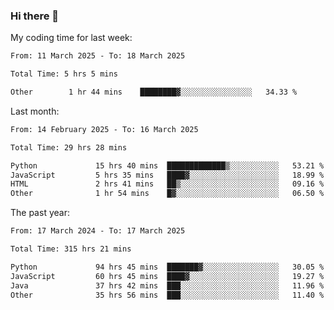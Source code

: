 ### Hi there 👋

My coding time for last week:

<!--START_SECTION:week-->

```txt
From: 11 March 2025 - To: 18 March 2025

Total Time: 5 hrs 5 mins

Other        1 hr 44 mins    ████████▓░░░░░░░░░░░░░░░░   34.33 %
```

<!--END_SECTION:week-->

Last month:

<!--START_SECTION:month-->

```txt
From: 14 February 2025 - To: 16 March 2025

Total Time: 29 hrs 28 mins

Python             15 hrs 40 mins  █████████████▒░░░░░░░░░░░   53.21 %
JavaScript         5 hrs 35 mins   ████▓░░░░░░░░░░░░░░░░░░░░   18.99 %
HTML               2 hrs 41 mins   ██▒░░░░░░░░░░░░░░░░░░░░░░   09.16 %
Other              1 hr 54 mins    █▓░░░░░░░░░░░░░░░░░░░░░░░   06.50 %
```

<!--END_SECTION:month-->

The past year:

<!--START_SECTION:year-->

```txt
From: 17 March 2024 - To: 17 March 2025

Total Time: 315 hrs 21 mins

Python             94 hrs 45 mins  ███████▓░░░░░░░░░░░░░░░░░   30.05 %
JavaScript         60 hrs 45 mins  ████▓░░░░░░░░░░░░░░░░░░░░   19.27 %
Java               37 hrs 42 mins  ███░░░░░░░░░░░░░░░░░░░░░░   11.96 %
Other              35 hrs 56 mins  ███░░░░░░░░░░░░░░░░░░░░░░   11.40 %
```

<!--END_SECTION:year-->

